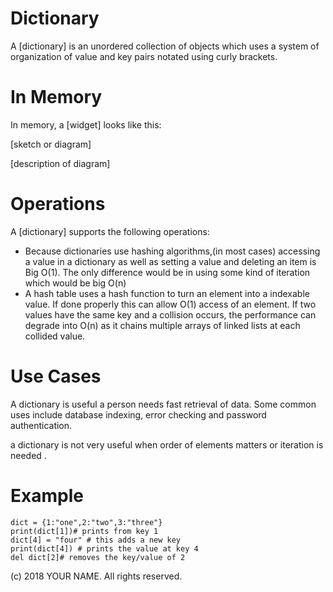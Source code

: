 # Dictionary

A \[dictionary\] is an unordered collection of objects which uses a system of organization of value and key pairs notated using curly brackets.

# In Memory

In memory, a \[widget\] looks like this:

\[sketch or diagram\]

\[description of diagram\]

# Operations

A \[dictionary\] supports the following operations:

* Because dictionaries use hashing algorithms,(in most cases) accessing a value in a dictionary as well as setting a value and deleting an item is Big O(1). The only difference would be in using some kind of iteration which would be big O(n) 
* A hash table uses a hash function to turn an element into a indexable value. If done properly this can allow O(1) access of an element. If two values have the same key and a collision occurs, the performance can degrade into O(n) as it chains multiple arrays of linked lists at each collided value.


# Use Cases

A dictionary is useful a person needs fast retrieval of data. Some common uses include database indexing, error checking and password authentication.  

a dictionary is not very useful when order of elements matters or iteration is needed .

# Example

```
dict = {1:"one",2:"two",3:"three"}
print(dict[1])# prints from key 1
dict[4] = "four" # this adds a new key
print(dict[4]) # prints the value at key 4
del dict[2]# removes the key/value of 2
```

(c) 2018 YOUR NAME. All rights reserved.

